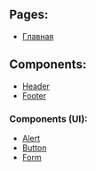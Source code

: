 ## Pages:

- [Главная][home]

## Components:

- [Header][header]
- [Footer][footer]

### Components (UI):

- [Alert][alert]
- [Button][button]
- [Form][form]

[uikit]: https://getuikit.com/
[home]: /src/page/home.html
[header]: /src/components/header/header.html
[footer]: /src/components/footer/footer.html
[button]: /src/components/ui/button/button.html
[form]: /src/components/ui/form/form.html
[alert]: /src/components/ui/alert/alert.html

<!-- Fabrikant UI Kit build on [UIkit][uikit]. -->
